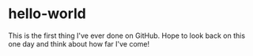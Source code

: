 # hello-world

This is the first thing I've ever done on GitHub.
Hope to look back on this one day and think about how far I've come!
